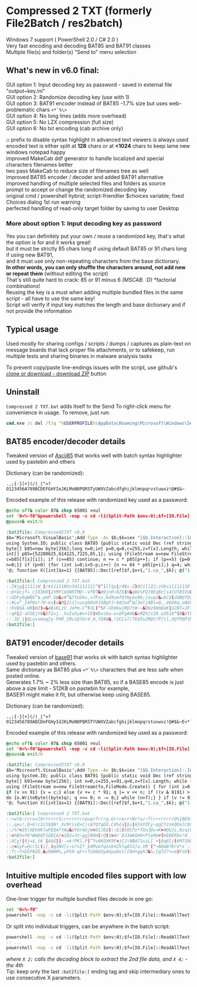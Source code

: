 # Compressed 2 TXT (formerly File2Batch / res2batch)  
Windows 7 support ( PowerShell 2.0 / C# 2.0 )  
Very fast encoding and decoding BAT85 and BAT91 classes  
Multiple file(s) and folder(s) "Send to" menu selection  

## What's new in v6.0 final:  
GUI option 1: Input decoding key as password - saved in external file "output~key.ini"  
GUI option 2: Randomize decoding key (use with 1)  
GUI option 3: BAT91 encoder instead of BAT85 -1.7% size but uses web-problematic chars ``<*`%\>``  
GUI option 4: No long lines (adds more overhead)  
GUI option 5: No LZX compression (full size)  
GUI option 6: No txt encoding (cab archive only)  

__::__ prefix to disable syntax highlight in advanced text viewers is always used  
encoded text is either split at __128__ chars or at __<1024__ chars to keep lame new windows notepad happy  
improved MakeCab ddf generator to handle localized and special characters filenames better  
two pass MakeCab to reduce size of filenames tree as well  
improved BAT85 encoder / decoder and added BAT91 alternative   
improved handling of multiple selected files and folders as source  
prompt to accept or change the randomized decoding key  
original cmd / powershell hybrid; script-friendlier $choices variable; fixed Choices dialog 1st run warning  
perfected handling of read-only target folder by saving to user Desktop  

### More about option 1: Input decoding key as password  
Yes you can definitely put your own / reuse a randomized key, that's what the option is for and it works great!  
but it must be strictly 85 chars long if using default BAT85 or 91 chars long if using new BAT91,  
and it must use only non-repeating characters from the base dictionary.  
__In other words, you can only shuffle the characters around, not add new or repeat them__ (without editing the script)  
That's still quite hard to crack: 85 or 91 minus 6 _(MSCAB. :D)_ \*factorial combinations!  
Reusing the key is a must when adding multiple bundled files in the same script - all have to use the same key!  
Script will verify if input key matches the length and base dictionary and if not provide the information  

## Typical usage  
Used mostly for sharing configs / scripts / dumps / captures as plain-text on message boards that lack proper file attachments, or to safekeep, run multiple tests and sharing binaries in malware analysis tasks  

To prevent copy/paste line-endings issues with the script, use github's [clone or download - download ZIP](https://github.com/AveYo/Compressed2TXT/archive/master.zip) button  

## Uninstall  
`Compressed 2 TXT.bat` adds itself to the Send To right-click menu for convenience in usage. To remove, just run:  
```bat
cmd.exe /c del /f/q "%USERPROFILE%\AppData\Roaming\Microsoft\Windows\SendTo\Compressed 2 TXT.bat"  
```
## BAT85 encoder/decoder details  
Tweaked version of [Ascii85](https://en.wikipedia.org/wiki/Ascii85) that works well with batch syntax highlighter used by pastebin and others  

Dictionary (can be randomized):  
```
.,;{-}[+](/)_|^=?O123456A789BCDEFGHYIeJKLMoN0PQRSTyUWXVZabcdfghijklmnpqrvstuwxz!@#$&~
```
Encoded example of this release with randomized key used as a password:  
```bat
@echo off& color 07& chcp 65001 >nul
set "0=%~f0"&powershell -nop -c cd -li(Split-Path $env:0);$f=[IO.File]::ReadAllText($env:0)-split':bat2file\:.*';iex($f[1]); X 1
@pause& exit/b

:bat2file: Compressed2TXT v6.0
$b='Microsoft.VisualBasic';Add-Type -As $b;$k=iex "[$b.Interaction]::InputBox('Key',85)";if($k.Length-ne85){exit} Add-Type -Ty @'
using System.IO; public class BAT85 {public static void Dec (ref string[] f, int x, string fo, string key) { unchecked {
byte[] b85=new byte[256];long n=0;int p=0,q=0,c=255,z=f[x].Length; while (c>0) b85[c--]=85; while (c<85) b85[key[c]]=(byte)c++;
int[] p85={52200625,614125,7225,85,1}; using (FileStream o=new FileStream(fo,FileMode.Create)) { for (int i=0;i != z;i++) {
c=b85[f[x][i]]; if (c==85) continue; n += c * p85[p++]; if (p==5) {p=0; q=4; while (q > 0) {q--; o.WriteByte((byte)(n>>8*q));}
n=0;}} if (p>0) {for (int i=0;i<5-p;i++) {n += 84 * p85[p+i];} q=4; while (q > p-1) {q--;o.WriteByte((byte)(n>>8*q));} } } }}}
'@; function X([int]$x=1) {[BAT85]::Dec([ref]$f,$x+1,"1.ca_",$k); @("1.ca_","1.cab") |% {expand -R $_ -F:* .; del $_ -force}}

:bat2file:[ Compressed 2 TXT.bat
::I#jg|11111W_(/#11111NVz34111111}^8^1ll$p|r4Ni-Z)0C1llZ2;zVbs1111111KT6Yl[4,Rq?}8B|D3$,{0zA;zExbMs;UfEJ1R/-{d!.11KB2tG9#h9.=HmM$nF$i{I^ja!6UWP13xrLHP29mZ(ZGwc2qfA5O9#V0O;rD47N1)u+{GI_jQ-KtFc~~2Jb~1llApwMRdUS8LU+V,N$Ucc+9&Z(Z!Sn2di]g.2Qb;g!N[6ck4FO0,2?y;#m}@ixpY-LGVi$,h[TUmib/7WKqoT$0pI?jEWcQ)=jlE34J7}DlZy111)pP[v=1,2ww_f6vC3oT+IIU_XxhT)I#u,?/p{-]ImC2^L?i=rHqCaz[3$6w~853=0lhOO{W~}Dn?lG,GTfhyHTaal3}MzN8!ojHI98s^pJ/V|nNZPp~n@MnT93?#S+2Tgff(a4|qk-ea0uOu{DDS/G^dax_hzXQUMhIw(R{2$f]oTo@q|11h#U4cB?a~gpHA)TW5n8EL&7z0,8#h1UDY^kKn]TapIhKp(Hkz+h^[Q0.Hr=cq-GGZYFuf+7u;LGc[BzT5-v&J}STFvWsG)]YjGY,1JyJx=Fdh8cllnP1wUVn&aDMRwnRdM+&]|tLTjlds~g])&;6v{mTAJp0q{;]mPs2g1l@rS^l/ylmkj&r+kIK)MSeghAb9UH}u[Mi,uQ~U7k}?.k/8qb)ZjpZnJR!+jtU?SC=rNzsxF&y/c9KZtg#zy{q(apkcd~s34NUVxv;Pe|/KPvsdQx3Q6BT^h.ovARF}=3$CFjS_Da^=iYYR8L!]o;sR;nlV[Rj#|?Y_SMbEPJUzI1OV4AgX5itxwhe|s{kx[nO.]HHOPwymHeu3UUpvGIM.nvyzdmxv,mqRtI(x.Fc43~d3jhje6_~LfM$F758$04$)O;O2~RO)[53Oe#SK3ucB!Y}s^BHa+2Y6WCc?pb({340t8EL0tu8=HT&j|a5k@I~W}yec5xDr5+kY6Q2hlnL;;22I@Lsk|WuopMr3g&(
::@+Qcjf=_c}83HO|2YMYleGNRTM@~-Vf0T&m9jnR~KZ$(H&qWVsFD}0EqBz[s4{UT#IOo&RzrcI8VU5yvHyOKS1$y#K{KKy6e1K7!{&{.2ozaA,1b+pVQ9wcpkVojx&Tc~PbPJSio/ufP3!ikkA?5dV1kD)o4OoZBX)S2hB?i|2a3uZ!h+!WoF]nj+q+m/IMU!o=C/ZbCA&7rQMA+Io9r[Lhw60q[gN$q_vOrz-aJ+VdX+P~Q6zu}i4nuCjTn4AL2x_bk]7K6T/7_V1J|r2]NX^.Ua@M1ro)[6YZXXgCQ4#w#pF3bU@urTcV/jxg@cwQrX)#JgS1PnU71mvAyO-Ppjz&SUw@bYNq;yaFZ-kwzRq(Xlg7/qB-Xj,2#@eUQpctK$n0_/W,2Eht7u2.=1/|^l.64!7#M-{nbL1BIo)H#kch^ydTwdTZ8$c?QERiWV^Qk3Dl$)4h3Q;uDx,8e{e#3v$Lb}f{-_0XwpaPht7]xjUQvsk!,NEX.&=wuqCNGQTp+^7O,D+zk3!=P{GPawR#-}].PLE+JYlJtvVY(PvzAHHh-TWFo]Mt}!-)eLBvRfWRir2ii+W_Q1=$+u,RDcfXN2slk}z5Q4v;juC4oTX@Cf$Og+!w=3a;0_p&h?MG4htS#GSrfWSdp+!j]Ej~r![jS{X8MwfvjXbEoiSBnY=0?Qxj_F?wJ7s!UOc1D;KTVgQ|EDvOQceZum)R$!@X?-{Q5-,gstS@zRqF3)=fjn1,aQl,_=r3JOdoHYf3_]B)[xI[(mINn$lFtnsQAm(OCq^0cSc/v$,xheXBnW&cV9_=Nwv;hTl5rCx]xnx;&rwIlNiAj^h9^7q,kE&fW|UTr=O|8RaZ/)=Sh.65qq#kF=5LaZW_Q#NTGVq61-?B|1l8GxZ|_S7v~JDfxQS=A)tVDQMoyWq5aIZ|7{lo-.Z];-f}wBl[,Ho@AM-DTId!Daz$pnuRDLmt.p{tt)J?mCB8|H8y;TI0#^x(&lt#6heqU7a)}^xx/5/m=g~LkUDq
::UDFy6qWBh^x.pmP.GW&x#^&ftUXkv,=7Fsv,kdXumfQtNyevR6;[ovp2&u6CQ(ddB@fO$_T[&S[sLKR^WxVU8cq.t0M?G2a!h.lo)NX]ndD2=a-X|1gDe(84s6!_c1j6cPTY,Orm=lHJysz|uxn^JojEv30Kau2tHOqi3-OA8lC6&6UhRzM.Zr?/uF@thSs3al2$sS5WYP)qSgN)80$~j2SUm&R+r,-LNyT0,qFob4;R,,nt47EGz][@bD/Nl~;!i!W--)Ik9Q}Dt+w68[-^/i4ucc4Ny6.Lcrj~KJ(lw?Ep[/xmVjG=#=x1}mY@kI&AsW={uCVY$1W8owKcC(mxPh=rn1l;ZIORhI#-)g-hzN([GHl|X)1UOOw;^}9Yk_gwADRh~esBd!-cU8#6M[j~e8Xo5FV,U4hI3QCx3-qU{?10jOG6pK-+5I0gJgLdCq^&L(wTyEY)PT,$g#HCZ/vB,4O1_)MH,T#!,{z5|eiqZt{/+5R{RP@6(t[gfK6Rk^d6-J?mOO?PYJk_RZW/_WSwPcW;bF#GIj-]4I#n]CLQn,c{se&$V)k}go^P(u3WmvR!;CRny$2FCmL@tg!1UN-j8JN}U-p!gx{f4y{B;!dkfVYlJddao=+TIKh9qHbe].9GHB6Yjrm0^kpngU!b?CuRQb.nHrXuL+}KE=M#jaHQC!{[v..P.gNd#Yl9=@/qvgVQEMxx7l2Q3H7bbAD?h7+UfMow~(Z?hZY+B~+9D=7y1l6EVL[{q4r!+w8)+P4ayC+Rbyq97v=C(byh_6}_m=KaA6SyWKozByr=S+ZBU-6.Bn21hdt(V~C{(vHI7sANY]at$XFCu&b_W5y(dS9yn1JzmI;-f62i-RQlv&.NvBvhkJ_UE~.@_-$y]9@g},-B5f0Z]#[V4IebJWNVwj8Up}Xk{M|9D/&2ND9[0awmzn{$FQ?aI-wNE_.v0NQIAh1|P#ihzHw}gDtkc$4OARcg{)k|B(a]bwrhTUUmgE]LcR?bPLU.2PbyqmF]NL}
::#Lw^_I4PQo!?0-es(o&M|Zc1}vucq66UhJSBgFJ~9A2od^u[3etj4Bl=Q,,V6O8q,eNSUyp?P_IISuL~yK2UUlMZo03H=9,waj@uK{v9.ghv$(^c}$O?u[k)vHVHgF9hD|aWgS/lubzdZ|2A-(H@vMSZ/RE49[js#1l7d_7iqV5~CxTw=zUF5s[YP#Uf6-j7N!1ATfnsUoW{}+pEs]~B#mn2fb#V4dX09LVj&w5h(o,Lk1H+n4lE}S(8{[bc7.gd|nr@/8qN-,8#mB).v.4K_sHAtDE-pk7@/QB.}l9;k{o=oF/g3,-7I3QQb{tay3]3^c/9nTw&DqAHV-Q7s2gfHhB/@1SsiN)JxKXC@nJ{[^5JE7$PAhBwJ4hMH_HZmccEYw^7?6U[A1{C5}pw/|[ma)DEY8Va5s=#c-g+]8Ed}dQxN.IZ#b3t2t#zhTKZki,a9FzC?4qovU{FykeB~Hd4WO9t6fmp(Q0ac2I3IdUH)fie9v)@l|y1igrinD3F#/D)Yf?Gtp@ZiR[RzPQ/HY]hoyho3C!Fc[ebn,_0?l+}]0d9wz5xn^JsV/9dl6zgvedKP@0jf3W]Zx]b2zLCau~zY5zKzsGn-t1!I?)Xs_l@Mk8B[.R0g;((HI[@[PId&cmLK0H#Z2SV$a1o|geO.FX^R3Ju[hhRwD6pnJ5C9E9lLoP(jkqxz,n=Y}s37LT4,W.@0i~ZD)t{2FQ$P8io9l=aRTcM@HEEV};!K0GFQG$-=c=A9kJXaF5BA/U,ar(QLACz!]3d_OgNrbnD.)o-)]|tCm]{esfE?he-atz#7@v;E.o_iPh7W4td;&Ylsd$qEjySSGoo_Y8zJ(E&E4^jFP20G$#;xnA^htsm9lqAz-|O[|{[6VA5qQV)CFI7+{l]/lJ1kUQo$)OW}p~yEZO;]_pf]swO2!ip&oTZ_J4.fu4|k_(RZJ0Q|6HE=RcRwYN1.hdBW0p9myb1b/mSGE+$O?}Zt)V439jK&OR4[F;MX=6z,cAkTWD3Y&rLcMi
::KV8bA-HR)W2)w&4BsKLzV_JePm-C^FdL(^5F-Gb6kwjRD7t#~~&9Nz6KmBaK|UJNT=JF+bzoz$JTTMz5lFE]/?u7w_oIRu^Ktc|oJ{TGPt.RRARo,aE;4m,i+UfU-,z|{(3HtrG+epU!@OlF/7&Htq=e3]a~0H?vDge6;Yt1DzwaXmqjM@GjN4?KpsFU~=C#m69iIgi2r=mOpZjJ7l/UV4_EmA2c=HdMh7&&6zW?#mULVdAD1=3z7{$oBiO}]7yXbaRi_AJOQgbG$d@Pkmpfd_LdW=|4X]Zt$i[8@ByD&uIBT5H/^|-Om4iszyoCswem|r#(Pz6breXd(Akk=bzLlY$({$3QI-Y|SW8MaSOUR8_Qnf?U8sVNZT/~9$AbiPMgoUDiaZ|.WEq,ZQ2Qx@Y9sEgWKHm;Ujq{,RMymag.I(ke7q|G=fM!f18_P59qSZ6_vc#Y3~o]u9eGr+Ks&Xc&#v9t]W,|}4zr#4&7A7~ctt26zQE;k.H,[Q{JvYD{Txqk#ZU[]glyTg[wsSY4BwccP5R}Z6bcgC3|DNLJLE/_KckQm-$=TT4rn.Cw#YmmG11wc^ib9(j7ejau)vN=M2gx-upq4P/CPP|?VTZN!x^!r^A2v2WG}8t4JDdB3X4(N-PLOW/ml}1xdc+.=U{8l,T0yL.gzw_V-P.v8m^G?;Ex(m5w_C/gjeKI{N]pJz9UDU#i.ijN/JD?#ONm0R0KL,tuf+-w}Z8hBjd&K{R#I$#-}NS8/]|y5H199-/zpDbJc~Nh=s+Jh?X=[W[&HhfN&]-gR|1d1xeFu(A!JYi?^GKRpP7e{E8iK9v6r@~&-v+v^.4^2!94u3ub79!.;~9r~Bc#F!^TZ,-W6le$GrVvinh/~?c$cPo&TOQvV7Y{{2h1yiVUp2k$bJ~JP;QF+[x.;[KTD_vmeLyjri8jXQajwj$fe[diOQkpO{@,Z7{bmocSSAx?-BO5D&agHyK1M_b=1KL;((wR6}^J^rcdOrWn{W/eQl!XxdtbKn!rK/8
::qR|Z-aCGEjY6&5T2=j._huIa5y#x+I6)WDvcbw-u=8Fg#Ab&xMZh]sIB_w351b^5B&StB1P9$c_8H2Z1Hxf)7Zo]&bwps#FW{u,}wSC,1)a?e}|gwD~?|oY)U-t,}/EIvLt/Ugy6xBH~f_C&f7a.-nn(t7Y/Gs5|_~a|7=.Wul,rVomWpivm@7M,!OusmX^&sJ_Ww!7pKL/2m$!@s?p#p#s,eC#SsC6.no+qC-MiFb!Gl21@hQ#r..Kvn0$I),p1RD(gkGmYb8r=JY3kY)L~Asbv49)twGpFWxBotbNKAbgvkq3h-_SdTrXUXY+cmjgBiY7|HZL-k3+aZ8Xs5TwB})ClSgPI37zgW0]pb7+2@Ja][24e.5b|hZG_MFAq=}w/eihp[LwpI$MBZfJo}zq&y_Wu/EBcYw9ydEleU9xo8$=i1@lQYz~bIjcK99YNIP[pvCNj|&VJ_p-4[Hk6W@3ig,^$Wh?FxOO-|Rm_Y9Aev}_q&)~,$8#x|#l+GI8Urjl[ywNI;v@(]fl3!,4WqRt$L@R8LuwWw3cT&]]8U&7_;RHQit^Or6,6+^#L5R!rdZo{-bCCr=0rpbhJTaW|/T6N|eV6x{L~Jv8a0Ur#Bb7wYm&#R,Gk4f7Fa2PS_[+TxW]@hr(g|yvRF1WT+=iYE}91rhyimq}ulL,b,WN=0.G|egMoG5m]O&esX$oM(F[o6FHS@!wbMIa73GY4BxsItIUi-!!BNMk!)_)&req}L/FVL&0g9,^MAx3d}X}S.W$Mnr|d9|dkpdhKOQk=U!^{rJ{iYrYPo@P$q2}uIc]{YS#wx5vg7R$DEC5$n;ltUbRdUntXRBMnu.NW1V2w,!PpErGC5+va)EM|[J(vyTOSq!cxeI;TPFV7o)XULL=l[;~F,W+1qA6sBO3{hQ}gJ8t,.g?X=!S4AC5SS2bM~1nvKar~8tT7w}G9Qhk/aZwG(v7Cc+/56NM?@=7}^Tb.qgdHPq33t5u+2IkM~/lO];8T@PaLvZg9dOu|a(Y+YnU
::-3D_1|QLuvsmog}y-FH9_IRv1QfGr4_H,fQ#Q&,?1CLv7/T6d3s2M@S?P{tl,V@fP@P1MFm36LY(lq6N?dW!8##2iUg|LG;gTDIYdG|q/{(P!gj$NGOnqSXVt;4ZQ?AB}$S8WLa@=B,gQ}x-6Wpb#Y&?4QwX.g(,;j7feA)~1V6Q@aG7IP@YGG75!hE|50kgntVB7K6.h8J[~@FU-u,fr)DyZ0ci4)B7X=.d}0=L92}OxNxtE&JcCB/A-F+(}I,#+xE]#c[qRpLCn9OinEHg[?,77-P^fU!fP|iJ?u8SDyhj=mW7UQFg^dlWO[7=e]qCFU^XE](w9gq]26zHbnt&2!p7gsZvQ[.jxc[K87I]PVg{K,-rIhxx#$6E/8_/&4#Nm!~6ye]zl}1VH+--Eu9MU;;2a{+l??9J8Vu+]u]Dqv5fdx$C9EiL2y(cX/ihr8FyRso(E[hm7)&l~?H0-1eBGj6^?R-v{)+it8W@$bC;XTIX4bVv;Plqs^OYJ#2({vUJJE57SyEFDriLbal8qIk(+2ahW[[7Z$xYWOGt6)dxICYZqrYQ#q!@/r^V_UiFKBes-h&Tn~,of{HzDu$.rL}.dW6+&ja&y.C-wAC|G5aO!D0e87{iBVOVun!$X|WfV.]3{p,.CCahM2+pEv!NH4g?aRK|pQgrO[smmp[JhTBzJ}=eSh5dv[hEGw/9CNH^p7ji56[Oo-,+-bwTBu=Y9d(dmC(XY7PnBBse^x/s|/]vUK+aYMi]wj~^F3Woe9(Fs}o_y=8Kj,;{rp=0i8tQfzj9R{pu&RA^A2+G
:bat2file:]
```

## BAT91 encoder/decoder details  
Tweaked version of [base91](http://base91.sourceforge.net) that works ok with batch syntax highlighter used by pastebin and others.  
Same dictionary as BAT85 plus ``<*`%\>`` characters that are less safe when posted online.  
Generates 1.7% ~ 2% less size than BAT85, so if a BASE85 encode is just above a size limit - 512KB on pastebin for example,  
BASE91 might make it fit, but otherwise keep using BASE85.  

Dictionary (can be randomized):  
```
.,;{-}[+](/)_|^=?O123456789ABCDeFGHyIdJKLMoN0PQRSTYUWXVZabcfghijklmnpqrstuvwxz!@#$&~E<*`%\>
```
Encoded example of this release with randomized key used as a password:  
```bat
@echo off& color 07& chcp 65001 >nul
set "0=%~f0"&powershell -nop -c cd -li(Split-Path $env:0);$f=[IO.File]::ReadAllText($env:0)-split':bat2file\:.*';iex($f[1]); X 1
@pause& exit/b

:bat2file: Compressed2TXT v6.0
$b='Microsoft.VisualBasic';Add-Type -As $b;$k=iex "[$b.Interaction]::InputBox('Key',91)";if($k.Length-ne91){exit} Add-Type -Ty @'
using System.IO; public class BAT91 {public static void Dec (ref string[] f, int x, string fo, string key) { unchecked {
byte[] b91=new byte[256]; int n=0,c=255,v=91,q=0,z=f[x].Length; while (c>0) b91[c--]=91; while(c<91) b91[key[c]]=(byte)c++;
using (FileStream o=new FileStream(fo,FileMode.Create)) { for (int i=0; i != z; i++) { c=b91[ f[x][i] ]; if (c == 91) continue;
if (v == 91) {v = c;} else {v += c * 91; q |= v << n; if ((v & 8191) > 88) {n += 13;} else {n += 14;} v = 91;
do {o.WriteByte((byte)q); q >>= 8; n -= 8;} while (n>7);} } if (v != 91) o.WriteByte((byte)(q | v << n)); } }}}
'@; function X([int]$x=1) {[BAT91]::Dec([ref]$f,$x+1,"1.ca_",$k); @("1.ca_","1.cab") |% {expand -R $_ -F:* .; del $_ -force}}

:bat2file:[ Compressed 2 TXT.bat
::+wY$~rrruv]9rrrrrrS\rrrrrrrrpuqrfrrrg.OrrrerrrNr*u/~Tlrrrrrrrr@%{BE9frU<30)Z9rZZAi6+!<q)z_vRGr4qFrhNNg(PrrJn9zi?e@9+V}J4be/\y7>B]d@%%H>Y6M>Mt>(M8f2x-^Qm?l|^lH9dI[6|#;C(T#K4WR9_9hIXGrD@NrT~rrm.I)3KVguSk15!4MX3xbP[o9<Z3Qb@az2MUHmhJxhqi-f@4eQDUA]KVSdthr8*8IM?Tkwrj/2AcD=QP.ZO+ug=!B[y8M)$Xy0LY4v7CZ.r>_rrw.|rAV`^(XgF$1tw~(7!l(5/uz*>NP8r%Dpx$4d1v4cay;wc3|>5wU|0h)wU}u/kA,@?%7]uM\<3FL4AR8fCOb!4|rOgs?|P{{GJ<t@{zFJ*os8W@7xe2Xe4;o.J$mL[sP!J9zEvyhw/EE_u{272JT8D81g<?,UId`okKF0O-aVQ*ugO;OOCLZRBRgbrh-Lk*T\/Ev#lX)#W|HdCs2eO5z*Q<v^_i[X.B4j7`!,ZnNp-,9hOqXL[7oVTnBT(|n&RSTtAcsow!9nCwi_?mmTO099M-27.NOlrvGqibJ)1p3^\v1vu1h0d==<<XkVK{cUXv_qZ%\r0No?(5he`Y7X#H1;8bFKxb0=~(0fh1ENX}n&)J91dMWEU/zlcZGQ{q2#?E{K}PP<*@/BnI?#;r3j965rFzcl2wkir;l>%b_C<v3Y$k!BIm{]WR\Y91^fD%.L$@_/2*dlisS91<O*QY$tN)Xn$Rc;NzmQycpSz#iP|Bai^4lAM?0Vc6GKXEBtpes{1)q5~~lge1Al[u.,s1`i1hPuXO8}iC{bshNjhh`baoD-}7BD=Rk((NM=e7ZMFe@l4%u!sCNK/?U9ge@c`6{u{1iN$2qXW2*-LmLZ5!EwIz)qX7IL*t`_I{a/2}xPq5*PzR90P.[sAXUm{9>g(@%QVjYAUa`V\F)yLa2!/TWqnu^p`)sCMJD-TU7p!~W_L98\I)X*H9<#n*5Z5
::,qeu!,Q+G!c3iS$@N!_XcMr}sQ+C/cATQfqOX.Cd%{a|$s|H}kYZCy~qqC7zskQOalC88E\_,6$AxOt!{c>54urECNh*VLJUWg&bHK,m1^u,YKHM.Js//F]~!fXl<_h_aa1\^J&3i+ZZn$wdjLd)uyri?{N>UKe=~q.b|B8nMje@G]!]aAr[)eUa5hJx^TqKfLI)6Y)f\<r~=iicsm*PyyA$k7WOv`~P0{1Re)v!S/X805sn_;j<ckUM$j80UTdd#.l>DRE(^eMxVgsgI`L!U43$SgZZlaz4/Q!jw=jDZi+nl`&87fgHRJE75~<y0^-ipt2HAg<d=]fP2]HE1Xl`guJoWb;Nu>Ds##pjQA8hhy!HO^^W>9frPJ1@MFdo)6BXYf\6sl$oimQp-6vV9J-(j%EDtWp(+^iZp@C`I=${W/9s49c>vv2tn#X%,igkFCaZmAJkBC2K(Q/5jGMmUv4GFsIP.eyhn(yrCZ^IY<!eXP_U\mt%-QKFH;LD7Yo&nHM%(G6GH.4HRg&ab{Eliaj&_jSj#(0(mx.c.2KaqC.np,E)05UjVnm3HfK4exi#4IG)yPof~JcH-(bVmCbYAF;N[O{7xF-SG>VEJ2fGneT{byeN{l(W,6}>pJ9ckQRq2)Ia;A97LBT2P^F]v5Aof0fx-Zy^76|m|exSB5&pWO0(z!3w}sw|V}~R;J08(VN|GSlsfZCb#t~LQH3?ui>DL;aICDK]55l~zRKWvk2ZEFvd@l%~*{5)D5R#g8^IPZ27Pyv*;[fMlNRBj5h0_Z|(T`S-D^$<+u~VWIuJOdQzbWq-X/BDh`}%s0*@KKzV4zm\/_?y9pM}Y4[lN3YZi6U51kP5zpPm3g&s|^Uj=k`\=Cud4./.e6AS<nG]k)HTVE3It~pe5T-Gw*7M7dJHVVstn1pd]_lcie47J?^oE_LeiiIINT4.hAls>`H3@5%[>3x^4Ay6z`Fu0wrt=K[MoL,Mk6G1{yg{-bB(C}E@x#EW_+P0(w+X8.I]<Ud{tF!y
::/%?<35lXDhXK7wFEQm*YAp&UfUr6UjW<91JEQ)\~Ei)5OCPz*TGnJ@v=K>#@SJi,Nza}Qy-J~{ms`F99~#mvVmwo(&YMjD~2i4`swEy0@kz}q8k]l/#E$o#aLm_~xwe}qs1,N$QNEFrDxtrm0bOA]nt]y6Jt*HEEeB|w~EN[Y57)U9^J*tiPj7>..i><wX\~nk2[rZ+xJ\h+>w{4RymKmlO*JId4,S;[$|8uFbK5oF)3s,f|%P?/z^J-YMhWR{Ez?dFDR~bJS`kRQ}g4J&]C,Dhp_^VZn!A25<8}*A{ou0[W7a%.Lm!5l>pQZqoW{F]&,p[FYs`n`xt~G9>85s%jR-c\)uza3F>(osuZPVn(0w1w8?noT9E@~tL`;3dPg-Fj|e-N9%|Mx<uBf7%[wYLG(5`F<X%dUK-Mb7+s-7Z8f-ZhE_ZrX;XXr6<n?Ro1DK=j7rQx!;([wk,YEtXAT9QsPb\b=yF=(3kU!]1/k)Xz}Ub{e`h7@F1+&Mh|K{R@hE.PZqdfe9Xgn?SUIJ*WlirA]_~bS|]6G4FXpXRq;x42TN3HB|s-e^4(cBz&vpcB#Mdi6Vp@*;voVt9Wo[5MCMfsa2m`hPf-LQ<[n57BA7N_jN)4rSYMT]X+-(h;3#2jcP89M}g%cQr8x6/5U4T6mi@>\<.!;>|mylR+0v+IHii;EQLVDCR_P+U<$Ac]*A2-3<yDYy\Fe]h%DM@#@Ci}T8|up/J>%`Mf=Fa8(iq6{XMISn`)pH*fNolILZVSVb]ZLxFCZB5,&M(<u6LOK_RKR(rO89J]u(5MGoW,BmV)v+#?<>7;8.O4RD07,B9s<qz??mKzW&}A{a2\Tx?/UQx89P%oJ17hO.hg\#Pc`{ngS/scaP4C=p\!r|QE\c7i8la.s-mf!EUq)]C6z#pS(*o5w&{ho!9%-;L9Xf~f}Tiwh(8=?TcMyN803uL2D]CUQ=c({o)S.nRiscwIy{D.k{x&S]T68||c;hNdIVuX\0_?Pd\}dgnPA`}Mp,Oo-imp
::<hBhof6*WmDQF1GB{A]<S82=Yz~gg}N0H(r@)3>8r`DJ3mK6H0+P]eRH#(H$BEROx!0._EccT.NI+<P_(c13@k^E`-K9+BzAaS0\7g)]U[@`1uZD6VjC,?|?N<MS^1t@d./a5|?e7&A/+!qpE59}SHp@2K[~v0Aq%J9HRW>Iu5eQ39|dL};9+!1!EoZMCS=\h)+iBYM*QmjeTh!/JYNhzE#18?L,or*LW_9yCt!Z/om&sL~\<b$FGjr4BO].;Rulszc*$|.hR=\@QV0@[ihte#|wN8&&~I@9ljG2PJ#fN@yK_kJ]mqgLrE2Zu0\eD,*H3OZ`|%jP#uy_kchXk1`|wAX~F6kRpo53K}@HI3iSXiM$[ojf5|a|9$P!T>FE-xciNO@Gsl1W\~|WpqK`$<tdH1z$RjLuqs}bn7WRk$58O+`UU)=y~\>QV<uw~j@ABTwrIm[leA0n2[xD2.&Or[ah_1+#>?79#NOn296=J)M@cQ{Sbg`YY^n7Zg}Ez3mG{vCw=j.f~+==Il=p5Tu|rM5\/WF|-+$_.aLkrR/j(4*1so=d1NPklyZI(3[GK.*g*/Yo.FM$Win;2%^VBH$*9S`w\Nn9~Tn0r71RRGfJ.1>#`poAndWpas0{$g9%BEOKXS5|3|]k)#t8?$ZFRMrKX&dc6,]axHZP)zHV}C8o8O<w=.;}9H^z~lzITO\<V5AcrN?_Rf;+>h.Ko6N/7Aoyq*PEv,Bzs)T+xO1a9SKS+q-8|&#%\*t*s8qF$<L4asSh_z-!_lmNo}KisEf..`Y}dv$ESD+*$0j[R`?`sf->Q`H*ppVou=j2cebk|x%WEL,02>kW%WJ]P~O`Yb\RX!dx|h=J~+HZTFP}~tF#x_/}k=)qfQfa]LV\ySATfAGZi}Z|PhJ@KI)49B8hbusz(<bw$KH~@{](,4ZK.sD`sz#RcGC?kpjNb~h6dq$98/FwN$Gb}a8dxQdRYcW81JbhrH-_;2b*2yl@z_(xgO!mrnBy)TdTU(yZe+feb^,5Mh9;
::UCy}|9j=$,t6`|A$G||-.=k!PK],P|^?v6KQVK9F<jCJ\NBA71szL[`+|8q8Ij(6M71NL*~Zw2+34a/ya*egssg;UMDT#B{4/m5.NfWug%%zn]ZOynQ|+(49{mF*3UfoXi&9&xHdJRskNqtLRqIL}}&XE2N!&bk4ElBty7BRDRDh9q#Xs[ddzsQV*(40(?<8Y}N4*Dmi2-Nn5}3$&yo@|zBKOhr95.rm.~pIHsv~c|U#tA%so|v$0*IBKAT#If9!n(,M`^W>?*$|tS`G23<5IKYASW{jT/#um/PM}V/L@}T[BnsVKLp_7`NMP@`i]}e_&G]?cC#HUe<E6bR07=q%IPU1UnI?5a,=KGq|#JFi(b\]Y-&}mN#+fBvWiGNu5[l~K/Z6_xAOK>=ntBPOEIQfjZ&c23tgGI/~oA>t*ip7YO>!7@Tn#T+`?AI&rhh02a!YY926qn,ZH#TI~)o|3x4yD&,^k*?3*zj6Ycr|KY|qAejDVIf+DE17i?A>aBm0.$D_z4;&MduWXGBYRG~AFs$/aE$YgNewXwC{4eZRkM@oEb-c^S-ok_6Dh}Z+)o!lS8)k_Mn_r\E]wnoU2d,k*^Rjp^/ZTQVZNWDoCOH3Syv().h@#)tCm2h/DbQ/=7n$qK0XS(NLGDBppq}`E<?`Ns}2z[ny1#K?%Q(eOnC4Je$8gaCJ^A0un9LlHh;)S=TE;{YW|?B(<iK[l$o,3n6E3sCpzK1uSaZnt!kl^,6$z/sZvSutN70\Ws9bRg05TYNaW%A;w!kn.yU=R<?w0f{A%>#`xd5eUXFbGUs}ya]*5|z2*ImfIvy[e4Dk(_7MN-{OvI+6YBpOV2n}~CC<4Q`a=N(tB+x1mJpwnAZ(EQO~*jwcR3K(>wP`u!\=RQLm+yR{LGh4(wT`pisqJPcKh={K$H|o1q3~=CJr\+@E+Fo{uH]u->~aZLV]f*B.P_)QfMTY2Da6wbrM~zNic6aE^F$9)WqKdAzA}NOL1Z}H/=xXv5doQ2IMHY*.;;<?RTc$
::z<GyF=@crIL(i{,)q3NV[i~o?sZ?_$4Mvm7q1ok4ZVlqA5S]a,VM`(^~NGmB?KrV*x`;)S)@5u=9s;WR10e.%hc]y{S$NYeS%bc=_T1?s_)Hau{Ly`usqel]N[Eq1CMmz<A$`d)_GZL\]y/fqqH[MendY;>g`x`u,JNG9U}Ge@+{7Y)ij36z(`Dm[KC?Ejgn=|DGD{[-Y5IRnRnIdYni{V&iXZ!7L.0L2f^^\RE/Ej12T6fl+dw4Uc@aMPN?wusK=Dn[{FG_`~Vx]MQ9H63D&QH1pX`C,jqj[a;4)9ekS-MWbo2XXNI>M|VI8>cB<_4gW1VK7mG`m6;L]Js]*6[X+LJ&};0Osr@!eeN4ZOdf2gKc0yglN%D`aU*;PDIIH[R*J<~M|SR!SVPMl{sOJ#vPR(j5QV[ReTm1ns1g%!Vo1YE7vleC/Iiow)nzsR=&7\De~cc[9IlVm0Gf*Z*nsgcA7,o\Ak2PCsBA[,5!@7YQq`;Og6=>4C@HiH9<(\VBh0gSz(,r-7^haD`O?on$sCy5uAgS671StW0k+`-SG-60&6h\IBWNbL!Bj/DA74*uTi4tfU7liWe1rrkX>S44`2/7oex|{z8M<6rTeX0,BA/1\Z<XPM!o2HA&laZei*kO)lFEFp,4DU@#idMRWGO<7Ph)xPM/UD[Z2U?svFb#G#v[%O*VoP&kzOTu8Sjc^@HR<\,_IE^3L4ecfw-DIBKwbyR\OO3?5YSp|H9vZl[1oc;cSRz`nCvr]sHo#_i\,8xS{_I_8Z?eju(9n~o&08[n5z;avvx8AQtXF*QVy_?n4+9.z[{0r,Pks/{<jUUC9KNiTF)YJDX$mu2GrJ8TbBTH>$d[VU;{oFti1,,EsKF-V9agg<>zgMt+\+HQ[j2AFe8r/=Ot@Sg>-e;cXf%H~ZZJF+%dcCq{cxBv~m-=.hwSKg$dEU`js<W{ks/@nP>KaPV/+Tj>.{-]cjs!oixFd1v<I%|O-C>63I[NOWnU[^iI>U*Rq)vygwdlp,6TRs7o
::f\~f+DSF#ZD,&u9NHH%,yPVX-qF+/fzD6GXyAGpa9xI/[Nd+gqh7&%;{qTZ?+=e)FzD)shu38=`)<8k8_\Jqm*R!$|y!]NxMFerti3X[ORPQ;H80!=hBQG[pa-u%($?~^$-4qPReK8kdt.#3|gx&N;JfS/7-#$uZ6#,d/Jk]sQa),-ta)WDt4@E&ZC$}2Kq%f~!.c~C2C]4]Lon}~MK2S3(O2+@h)DqZXVQ8g/$is)axL}euV|G&~.E%<2k*^M~HgeWA1G1GJsnU}i;)=fUAJ=Ky@[ttZXmJkNhxVLwN?hD1.{b8x/\w0jWG0+!5s?vLSF#`LGK[sI\b!pv[SfaU5hyP*b)~0Hy\,^<3+_%M~9C;`x7cG#dLS215qB<U?6].93Qq^^Di(?B&\TKJyvv(x<8\VIyT>McQl#sS~w>!EV$b^6!R.Sv[=E4[>d_Z;*V08JIR>)>c)C3YF/m>X-R2tAPX]K8}ER4p](vuqCj.VM8w24.x~[v4loC!2JJPdkn/>?yK9H!i1GYZ>4pQfV#7!T\BQYGjQ{?[IV6<dd.xGDMlt!.2oQ)5Bf){hUg!dQF+1s[=>_lZ0,!LjwSs7qcX`*V^f7<?2;h4rJBy[?ZjR039YQp)(|3eqwYmGqMdjbq48!&^U@X>plTPd{>s}e5Zps&E8i]XP#cqG{fsRV
:bat2file:]
```

## Intuitive multiple encoded files support with low overhead
One-liner trigger for multiple bundled files decode in one go:  
```bat
set "0=%~f0"
powershell -nop -c cd -li(Split-Path $env:0);$f=[IO.File]::ReadAllText($env:0)-split':bat2file\:.*';iex($f[1]); X 2; X 4  
```
Or split into individual triggers, can be anywhere in the batch script:  
```bat
powershell -nop -c cd -li(Split-Path $env:0);$f=[IO.File]::ReadAllText($env:0)-split':bat2file\:.*';iex($f[1]); X 2  
:: ...  
powershell -nop -c cd -li(Split-Path $env:0);$f=[IO.File]::ReadAllText($env:0)-split':bat2file\:.*';iex($f[1]); X 4  
```
_where `X 2;` calls the decoding block to extract the 2nd file data, and `X 4;` - the 4th_  
Tip: keep only the last `:bat2file:]` ending tag and skip intermediary ones to use consecutive X parameters. 

